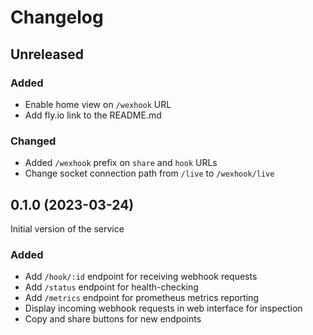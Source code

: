 # Changelog

## Unreleased

### Added
- Enable home view on `/wexhook` URL
- Add fly.io link to the README.md

### Changed
- Added `/wexhook` prefix on `share` and `hook` URLs
- Change socket connection path from `/live` to `/wexhook/live`

## 0.1.0 (2023-03-24)

Initial version of the service

### Added
- Add `/hook/:id` endpoint for receiving webhook requests
- Add `/status` endpoint for health-checking
- Add `/metrics` endpoint for prometheus metrics reporting
- Display incoming webhook requests in web interface for inspection
- Copy and share buttons for new endpoints
